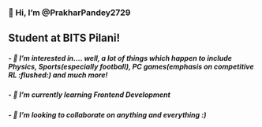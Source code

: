 <html>
<h3>👋 Hi, I’m @PrakharPandey2729</h3>
<h2>Student at BITS Pilani!</h2>

<h5>- 👀 I’m interested in.... well, a lot of things which happen to include Physics, Sports(especially football), PC games(emphasis on competitive RL :flushed:) and much more!</h5>
<h5>- 🌱 I’m currently learning Frontend Development</h5>
<h5>- 💞️ I’m looking to collaborate on anything and everything :)</h5>


<!---
<h3>Connect:</h3>
<a href = "https://www.instagram.com/p._.pandey/"><img class="insta" src="https://image.flaticon.com/icons/png/512/87/87390.png"></a>
- 📫 How to reach me ...
PrakharPandey2729/PrakharPandey2729 is a ✨ special ✨ repository because its `README.md` (this file) appears on your GitHub profile.
You can click the Preview link to take a look at your changes.
--->
</html>
